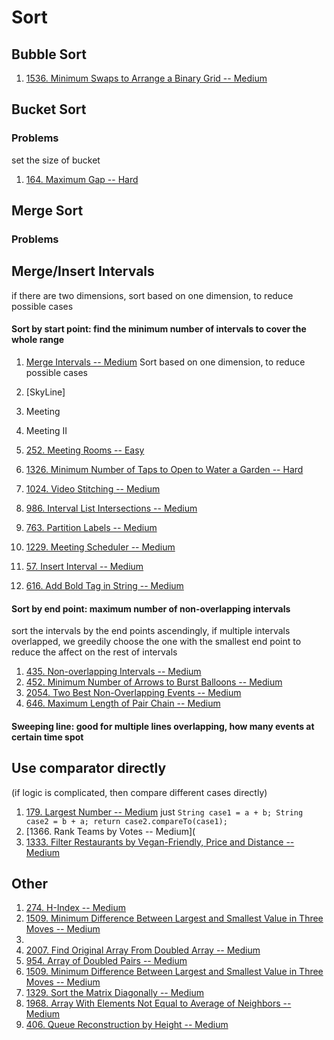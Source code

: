 # Sort



## Bubble Sort

1. [1536. Minimum Swaps to Arrange a Binary Grid -- Medium](https://leetcode.com/problems/minimum-swaps-to-arrange-a-binary-grid)

## Bucket Sort

### Problems

set the size of bucket 

1. [164. Maximum Gap -- Hard](https://leetcode.com/problems/maximum-gap)





## Merge Sort





### Problems



## Merge/Insert Intervals

if there are two dimensions, sort based on one dimension, to reduce possible cases



#### Sort by start point: find the minimum number of intervals to cover the whole range

1. [Merge Intervals -- Medium](https://leetcode.com/problems/merge-intervals/) Sort based on one dimension, to reduce possible cases

2. [SkyLine]

3. Meeting 

4. Meeting II

5. [252. Meeting Rooms -- Easy](https://leetcode.com/problems/meeting-rooms)

6. [1326. Minimum Number of Taps to Open to Water a Garden -- Hard](https://leetcode.com/problems/minimum-number-of-taps-to-open-to-water-a-garden/)

7. [1024. Video Stitching -- Medium](https://leetcode.com/problems/video-stitching/)

8. [986. Interval List Intersections -- Medium](https://leetcode.com/problems/interval-list-intersections/)

9. [763. Partition Labels --  Medium](https://leetcode.com/problems/partition-labels)

10. [1229. Meeting Scheduler -- Medium](https://leetcode.com/problems/meeting-scheduler)

11. [57. Insert Interval -- Medium](https://leetcode.com/problems/insert-interval/)

12. [616. Add Bold Tag in String -- Medium](https://leetcode.com/problems/add-bold-tag-in-string/)

    

#### Sort by end point: maximum number of non-overlapping intervals

sort the intervals by the end points ascendingly, if multiple intervals overlapped, we greedily choose the one with the  smallest end point to reduce the affect on the rest of intervals

1. [435. Non-overlapping Intervals -- Medium](https://leetcode.com/problems/non-overlapping-intervals)
2. [452. Minimum Number of Arrows to Burst Balloons -- Medium](https://leetcode.com/problems/minimum-number-of-arrows-to-burst-balloons)
3. [2054. Two Best Non-Overlapping Events -- Medium](https://leetcode.com/problems/two-best-non-overlapping-events/)
4. [646. Maximum Length of Pair Chain -- Medium](https://leetcode.com/problems/maximum-length-of-pair-chain/)

#### Sweeping line: good for multiple lines overlapping, how many events at certain time spot

## Use comparator directly 

(if logic is complicated, then compare different cases directly)

1. [179. Largest Number -- Medium](https://leetcode.com/problems/largest-number/) just `String case1 = a + b; String case2 = b + a; return case2.compareTo(case1);`
2. [1366. Rank Teams by Votes -- Medium](
3. [1333. Filter Restaurants by Vegan-Friendly, Price and Distance -- Medium](https://leetcode.com/problems/filter-restaurants-by-vegan-friendly-price-and-distance/)



## Other

1. [274. H-Index --  Medium](https://leetcode.com/problems/h-index)
2. [1509. Minimum Difference Between Largest and Smallest Value in Three Moves -- Medium](https://leetcode.com/problems/minimum-difference-between-largest-and-smallest-value-in-three-moves)
3. 
4. [2007. Find Original Array From Doubled Array -- Medium](https://leetcode.com/problems/find-original-array-from-doubled-array/)
5. [954. Array of Doubled Pairs -- Medium](https://leetcode.com/problems/array-of-doubled-pairs)
6. [1509. Minimum Difference Between Largest and Smallest Value in Three Moves -- Medium](https://leetcode.com/problems/minimum-difference-between-largest-and-smallest-value-in-three-moves)
7. [1329. Sort the Matrix Diagonally -- Medium](https://leetcode.com/problems/sort-the-matrix-diagonally/)
8. [1968. Array With Elements Not Equal to Average of Neighbors -- Medium](https://leetcode.com/problems/array-with-elements-not-equal-to-average-of-neighbors/)
9. [406. Queue Reconstruction by Height -- Medium](https://leetcode.com/problems/queue-reconstruction-by-height/)

